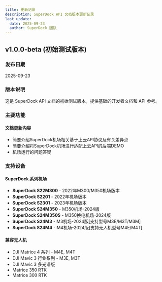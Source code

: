 ```yaml
---
title: 更新记录
description: SuperDock API 文档版本更新记录
last_update:
  date: 2025-09-23
  author: SuperDock 团队
---
```


## v1.0.0-beta (初始测试版本)

### 发布日期

2025-09-23

### 版本说明

这是 SuperDock API 文档的初始测试版本，提供基础的开发者文档和 API 参考。

### 主要功能

#### 文档更新内容

- 简要介绍SuperDock机场相关基于上云API协议及有关差异点
- 简要介绍将SuperDock机场进行适配上云API的后端DEMO
- 机场运行的问题答疑

### 支持设备

#### SuperDock 系列机场

- **SuperDock S22M300** - 2022年M300/M350机场版本
- **SuperDock S2201** - 2022年机场版本
- **SuperDock S2301** - 2023年机场版本
- **SuperDock S24M350** - M350机场-2024版
- **SuperDock S24M350S** - M350换电机场-2024版
- **SuperDock S24M3** - M3机场-2024版[支持型号M3E/M3T/M3M]
- **SuperDock S24M4** - M4机场-2024版[支持无人机型号M4E/M4T]

#### 兼容无人机

- DJI Matrice 4 系列 - M4E, M4T
- DJI Mavic 3 行业系列 - M3E, M3T
- DJI Mavic 3 多光谱版
- Matrice 350 RTK
- Matrice 300 RTK

